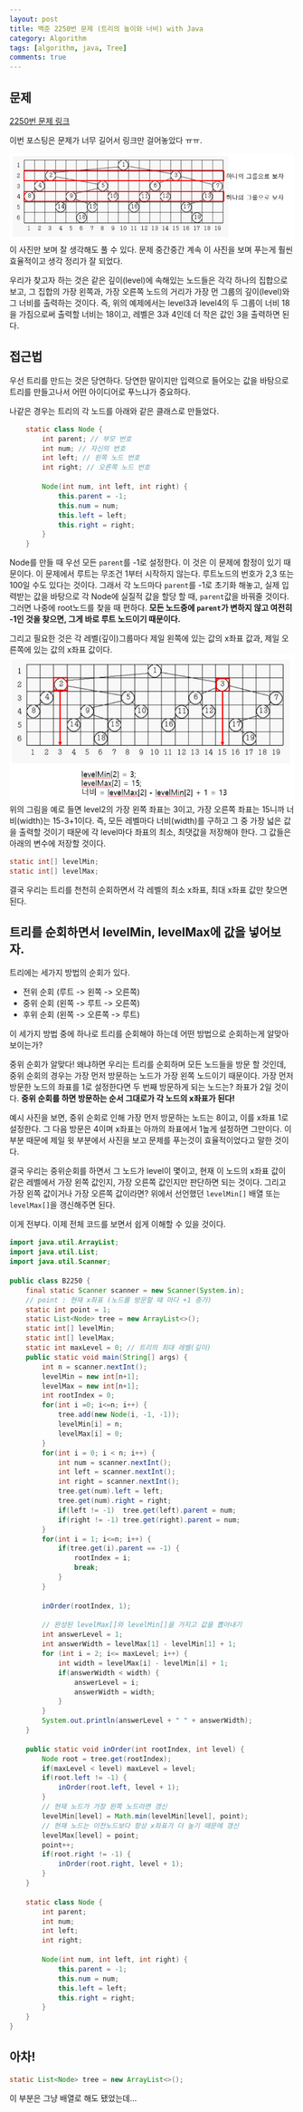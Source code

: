 ```yaml
---
layout: post
title: 백준 2250번 문제 (트리의 높이와 너비) with Java
category: Algorithm
tags: [algorithm, java, Tree]
comments: true
---
```

## 문제
[2250번 문제 링크](https://www.acmicpc.net/problem/2250)

이번 포스팅은 문제가 너무 길어서 링크만 걸어놓았다 ㅠㅠ.

![2250_3](/public/img/algo/2250_1.PNG)
이 사진만 보며 잘 생각해도 풀 수 있다. 문제 중간중간 계속 이 사진을 보며 푸는게 훨씬 효율적이고 생각 정리가 잘 되었다.

우리가 찾고자 하는 것은 같은 깊이(level)에 속해있는 노드들은 각각 하나의 집합으로 보고, 그 집합의 가장 왼쪽과, 가장 오른쪽 노드의 거리가 가장 먼 그룹의 깊이(level)와 그 너비를 출력하는 것이다. 즉, 위의 예제에서는 level3과 level4의 두 그룹이 너비 18을 가짐으로써 출력할 너비는 18이고, 레벨은 3과 4인데 더 작은 값인 3을 출력하면 된다.
## 접근법
우선 트리를 만드는 것은 당연하다. 당연한 말이지만 입력으로 들어오는 값을 바탕으로 트리를 만들고나서 어떤 아이디어로 푸느냐가 중요하다.

나같은 경우는 트리의 각 노드를 아래와 같은 클래스로 만들었다.
```java
    static class Node {
        int parent; // 부모 번호
        int num; // 자신의 번호
        int left; // 왼쪽 노드 번호
        int right; // 오른쪽 노드 번호

        Node(int num, int left, int right) {
            this.parent = -1;
            this.num = num;
            this.left = left;
            this.right = right;
        }
    }
```

Node를 만들 때 우선 모든 `parent`를 -1로 설정한다. 이 것은 이 문제에 함정이 있기 때문이다. 이 문제에서 루트는 무조건 1부터 시작하지 않는다. 루트노드의 번호가 2,3 또는 100일 수도 있다는 것이다. 그래서 각 노드마다 `parent`를 -1로 초기화 해놓고, 실제 입력받는 값을 바탕으로 각 Node에 실질적 값을 할당 할 때, `parent`값을 바꿔줄 것이다. 그러면 나중에 root노드를 찾을 때 편하다. **모든 노드중에 `parent`가 변하지 않고 여전히 -1인 것을 찾으면, 그게 바로 루트 노드이기 때문이다.**

그리고 필요한 것은 각 레벨(깊이)그룹마다 제일 왼쪽에 있는 값의 x좌표 값과, 제일 오른쪽에 있는 값의 x좌표 값이다. 
![2250_3](/public/img/algo/2250_4.PNG)
위의 그림을 예로 들면 level2의 가장 왼쪽 좌표는 3이고, 가장 오른쪽 좌표는 15니까 너비(width)는 15-3+1이다. 즉, 모든 레벨마다 너비(width)를 구하고 그 중 가장 넓은 값을 출력할 것이기 때문에 각 level마다 좌표의 최소, 최댓값을 저장해야 한다. 그 값들은 아래의 변수에 저장할 것이다.
```java
static int[] levelMin;
static int[] levelMax;
```

결국 우리는 트리를 천천히 순회하면서 각 레벨의 최소 x좌표, 최대 x좌표 값만 찾으면 된다.


## 트리를 순회하면서 levelMin, levelMax에 값을 넣어보자.
트리에는 세가지 방법의 순회가 있다.
* 전위 순회 (루트 -> 왼쪽 -> 오른쪽)
* 중위 순회 (왼쪽 -> 루트 -> 오른쪽)
* 후위 순회 (왼쪽 -> 오른쪽 -> 루트)

이 세가지 방법 중에 하나로 트리를 순회해야 하는데 어떤 방법으로 순회하는게 알맞아 보이는가? 

중위 순회가 알맞다! 왜냐하면 우리는 트리를 순회하며 모든 노드들을 방문 할 것인데, 중위 순회의 경우는 가장 먼저 방문하는 노드가 가장 왼쪽 노드이기 때문이다. 가장 먼저 방문한 노드의 좌표를 1로 설정한다면 두 번째 방문하게 되는 노드는? 좌표가 2일 것이다. **중위 순회를 하면 방문하는 순서 그대로가 각 노드의 x좌표가 된다!**

예시 사진을 보면, 중위 순회로 인해 가장 먼저 방문하는 노드는 8이고, 이를 x좌표 1로 설정한다. 그 다음 방문은 4이며 x좌표는 아까의 좌표에서 1높게 설정하면 그만이다. 이 부분 때문에 제일 윗 부분에서 사진을 보고 문제를 푸는것이 효율적이었다고 말한 것이다. 

결국 우리는 중위순회를 하면서 그 노드가 level이 몇이고, 현재 이 노드의 x좌표 값이 같은 레벨에서 가장 왼쪽 값인지, 가장 오른쪽 값인지만 판단하면 되는 것이다. 그리고 가장 왼쪽 값이거나 가장 오른쪽 값이라면? 위에서 선언했던 `levelMin[]` 배열 또는 `levelMax[]`을 갱신해주면 된다.

이게 전부다. 이제 전체 코드를 보면서 쉽게 이해할 수 있을 것이다.

```java
import java.util.ArrayList;
import java.util.List;
import java.util.Scanner;

public class B2250 {
    final static Scanner scanner = new Scanner(System.in);
    // point : 현재 x좌표 (노드를 방문할 때 마다 +1 증가)
    static int point = 1; 
    static List<Node> tree = new ArrayList<>();
    static int[] levelMin;
    static int[] levelMax;
    static int maxLevel = 0; // 트리의 최대 레벨(깊이)
    public static void main(String[] args) {
        int n = scanner.nextInt();
        levelMin = new int[n+1];
        levelMax = new int[n+1];
        int rootIndex = 0;
        for(int i =0; i<=n; i++) {
            tree.add(new Node(i, -1, -1));
            levelMin[i] = n;
            levelMax[i] = 0;
        }
        for(int i = 0; i < n; i++) {
            int num = scanner.nextInt();
            int left = scanner.nextInt();
            int right = scanner.nextInt();
            tree.get(num).left = left;
            tree.get(num).right = right;
            if(left != -1)  tree.get(left).parent = num;
            if(right != -1) tree.get(right).parent = num;
        }
        for(int i = 1; i<=n; i++) {
            if(tree.get(i).parent == -1) {
                rootIndex = i;
                break;
            }
        }

        inOrder(rootIndex, 1);

        // 완성된 levelMax[]와 levelMin[]을 가지고 값을 뽑아내기
        int answerLevel = 1;
        int answerWidth = levelMax[1] - levelMin[1] + 1;
        for (int i = 2; i<= maxLevel; i++) {
            int width = levelMax[i] - levelMin[i] + 1;
            if(answerWidth < width) {
                answerLevel = i;
                answerWidth = width;
            }
        }
        System.out.println(answerLevel + " " + answerWidth);
    }

    public static void inOrder(int rootIndex, int level) {
        Node root = tree.get(rootIndex);
        if(maxLevel < level) maxLevel = level;
        if(root.left != -1) {
            inOrder(root.left, level + 1);
        }
        // 현재 노드가 가장 왼쪽 노드라면 갱신
        levelMin[level] = Math.min(levelMin[level], point);
        // 현재 노드는 이전노드보다 항상 x좌표가 더 높기 때문에 갱신
        levelMax[level] = point;
        point++;
        if(root.right != -1) {
            inOrder(root.right, level + 1);
        }
    }

    static class Node {
        int parent;
        int num;
        int left;
        int right;

        Node(int num, int left, int right) {
            this.parent = -1;
            this.num = num;
            this.left = left;
            this.right = right;
        }
    }
}
```

## 아차!
```java
static List<Node> tree = new ArrayList<>();
```
이 부분은 그냥 배열로 해도 됐었는데...
